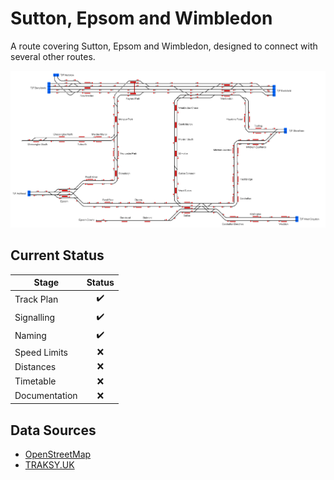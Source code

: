# Sutton, Epsom and Wimbledon
A route covering Sutton, Epsom and Wimbledon, designed to connect with several other routes.

![Image of Current State of Map](Images/SuttonEpsomWimbledon.bmp)

## Current Status

| Stage         | Status        |
| ------------- |:-------------:|
| Track Plan     | :heavy_check_mark: |
| Signalling      | :heavy_check_mark:      |
| Naming | :heavy_check_mark:      |
| Speed Limits | :x: |
| Distances | :x: |
| Timetable | :x: |
| Documentation | :x: |


## Data Sources

- [OpenStreetMap](https://www.openstreetmap.org/#map=12/51.3776/-0.2115)
- [TRAKSY.UK](https://traksy.uk/live/M+23+DONC/M+9+SUTTON)
